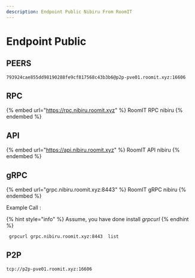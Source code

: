 ```yaml
---
description: Endpoint Public Nibiru From RoomIT
---
```


# Endpoint Public

## PEERS

```bash
793924cae855dd98190288fe9cf817568c43b3b6@p2p-pve01.roomit.xyz:16606
```

## RPC

{% embed url="https://rpc.nibiru.roomit.xyz" %}
RoomIT RPC nibiru
{% endembed %}

## API

{% embed url="https://api.nibiru.roomit.xyz" %}
RoomIT API nibiru
{% endembed %}

## gRPC

{% embed url="grpc.nibiru.roomit.xyz:8443" %}
RoomIT gRPC nibiru
{% endembed %}

Example Call :

{% hint style="info" %}
Assume, you have done install _grpcurl_
{% endhint %}

```bash
 grpcurl grpc.nibiru.roomit.xyz:8443  list
```

## P2P

```
tcp://p2p-pve01.roomit.xyz:16606
```
